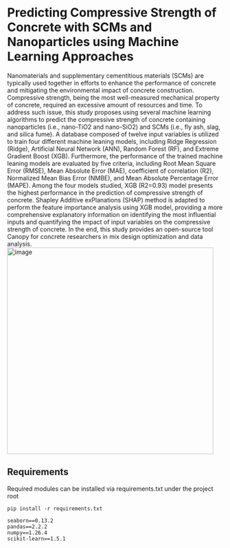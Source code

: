 # Predicting Compressive Strength of Concrete with SCMs and Nanoparticles using Machine Learning Approaches
Nanomaterials and supplementary cementitious materials (SCMs) are typically used together in efforts to enhance the performance of concrete and mitigating the environmental impact of concrete construction. Compressive strength, being the most well-measured mechanical property of concrete, required an excessive amount of resources and time. To address such issue, this study proposes using several machine learning algorithms to predict the compressive strength of concrete containing nanoparticles (i.e., nano-TiO2 and nano-SiO2) and SCMs (i.e., fly ash, slag, and silica fume). A database composed of twelve input variables is utilized to train four different machine leaning models, including Ridge Regression (Ridge), Artificial Neural Network (ANN), Random Forest (RF), and Extreme Gradient Boost (XGB). Furthermore, the performance of the trained machine leaning models are evaluated by five criteria, including Root Mean Square Error (RMSE), Mean Absolute Error (MAE), coefficient of correlation (R2), Normalized Mean Bias Error (NMBE), and Mean Absolute Percentage Error (MAPE). Among the four models studied, XGB (R2=0.93) model presents the highest performance in the prediction of compressive strength of concrete. Shapley Additive exPlanations (SHAP) method is adapted to perform the feature importance analysis using XGB model, providing a more comprehensive explanatory information on identifying the most influential inputs and quantifying the impact of input variables on the compressive strength of concrete. In the end, this study provides an open-source tool Canopy for concrete researchers in mix design optimization and data analysis.
<img width="480" alt="image" src="https://github.com/user-attachments/assets/808c61c9-85bf-41b7-ad15-b945c4f01a8c" />



## Requirements
Required modules can be installed via requirements.txt under the project root
```
pip install -r requirements.txt
```

```
seaborn==0.13.2
pandas==2.2.2
numpy==1.26.4
scikit-learn==1.5.1
```
